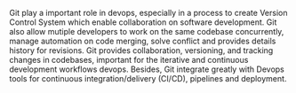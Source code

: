 Git play a important role in devops, especially in a process to create Version Control System which enable collaboration on software development. Git also allow mutiple developers to work on the same codebase concurrently, manage automation on code merging, solve conflict and provides details history for revisions. Git provides collaboration, versioning, and tracking changes in codebases, important for the iterative and continuous development workflows devops. Besides, Git integrate greatly with Devops tools for continuous integration/delivery (CI/CD), pipelines and deployment.
